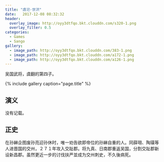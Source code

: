 ```yaml
---
title: "虞汜·世洪"
date:   2017-12-08 08:32:32
header:
  overlay_image: http://oyy3dtfqo.bkt.clouddn.com/s320-1.png
  overlay_filter: 0.5
categories:
  - Games
  - Sango
gallery:
  - image_path: http://oyy3dtfqo.bkt.clouddn.com/383-1.png
  - image_path: http://oyy3dtfqo.bkt.clouddn.com/a172-1.png
  - image_path: http://oyy3dtfqo.bkt.clouddn.com/a126-1.png
---
```


吴国武将，虞翻的第四子。

{% include gallery caption="page.title" %}

## 演义

没有记载。

## 正史

在孙綝企图废孙亮迎孙休时，唯一劝告欲即帝位的孙綝自重的人。同薛珝、陶璜等人进晋国的交州，２７１年攻入交趾郡。将九真、日南郡重返吴国，分割交趾郡新设新昌郡。虽然更近一步的讨伐扶严並成为交州刺史，不久後病死。
